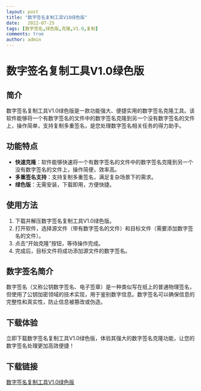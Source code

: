 ```yaml
---
layout: post
title: "数字签名复制工具V10绿色版"
date:   2022-07-25
tags: [数字签名,绿色版,克隆,V1.0,复制]
comments: true
author: admin
---
```

# 数字签名复制工具V1.0绿色版

## 简介
数字签名复制工具V1.0绿色版是一款功能强大、便捷实用的数字签名克隆工具。该软件能够将一个有数字签名的文件中的数字签名克隆到另一个没有数字签名的文件上，操作简单，支持复制多重签名，是您处理数字签名相关任务的得力助手。

## 功能特点
- **快速克隆**：软件能够快速将一个有数字签名的文件中的数字签名克隆到另一个没有数字签名的文件上，操作简便，效率高。
- **多重签名支持**：支持复制多重签名，满足复杂场景下的需求。
- **绿色版**：无需安装，下载即用，方便快捷。

## 使用方法
1. 下载并解压数字签名复制工具V1.0绿色版。
2. 打开软件，选择源文件（带有数字签名的文件）和目标文件（需要添加数字签名的文件）。
3. 点击“开始克隆”按钮，等待操作完成。
4. 完成后，目标文件将成功添加源文件的数字签名。

## 数字签名简介
数字签名（又称公钥数字签名、电子签章）是一种类似写在纸上的普通物理签名，但使用了公钥加密领域的技术实现，用于鉴别数字信息。数字签名可以确保信息的完整性和真实性，防止信息被篡改或伪造。

## 下载体验
立即下载数字签名复制工具V1.0绿色版，体验其强大的数字签名克隆功能，让您的数字签名处理更加高效便捷！

## 下载链接

[数字签名复制工具V1.0绿色版](https://pan.quark.cn/s/d512cb5d69a7)